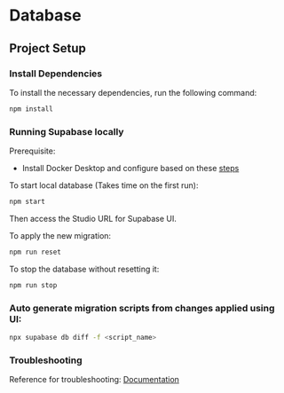 # Database

## Project Setup

### Install Dependencies

To install the necessary dependencies, run the following command:
```bash
npm install
```

### Running Supabase locally

Prerequisite:
- Install Docker Desktop and configure based on these [steps](https://supabase.com/docs/guides/local-development/cli/getting-started?queryGroups=platform&platform=windows#running-supabase-locally)

To start local database (Takes time on the first run):
```bash
npm start
```
Then access the Studio URL for Supabase UI.

To apply the new migration:
```bash
npm run reset
```

To stop the database without resetting it:
```bash
npm run stop
```

### Auto generate migration scripts from changes applied using UI:
```bash
npx supabase db diff -f <script_name>
```

### Troubleshooting
Reference for troubleshooting: [Documentation](https://supabase.com/docs/guides/deployment/managing-environments?queryGroups=environment&environment=production#troubleshooting)
